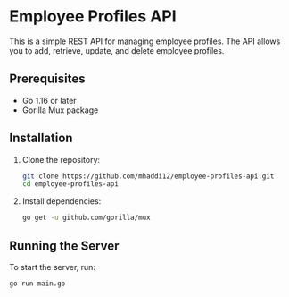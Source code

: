 # Employee Profiles API

This is a simple REST API for managing employee profiles. The API allows you to add, retrieve, update, and delete employee profiles.

## Prerequisites

- Go 1.16 or later
- Gorilla Mux package

## Installation

1. Clone the repository:
    ```sh
    git clone https://github.com/mhaddi12/employee-profiles-api.git
    cd employee-profiles-api
    ```

2. Install dependencies:
    ```sh
    go get -u github.com/gorilla/mux
    ```

## Running the Server

To start the server, run:
```sh
go run main.go

